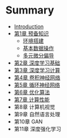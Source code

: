 # Summary

* [Introduction](README.md)
* [第1章 预备知识](chapter1.md)
  * [环境搭建](chapter1/huan-jing-da-jian.md)
  * [基本数据操作](chapter1/ji-ben-shu-ju-cao-zuo.md)
  * [多元微分偏导](chapter1/duo-yuan-wei-fen-pian-dao.md)
* [第2章 深度学习基础](di-2-zhang-ji-qi-xue-xi-ji-chu.md)
* [第3章 深度学习计算](di-san-zhang-shen-du-xue-xi.md)
* [第4章 卷积神经网络](juan-ji-shen-jing-wang-luo.md)
* [第5章 循环神经网络](di-5-zhang-xun-huan-shen-jing-wang-luo.md)
* [第6章 优化算法](di-6-zhang-you-hua-suan-fa.md)
* [第7章 计算性能](di-7-zhang-ji-suan-xing-neng.md)
* 第8章 计算机视觉
* 第9章 自然语言处理
* 第10章 GAN
* 第11章 深度强化学习

